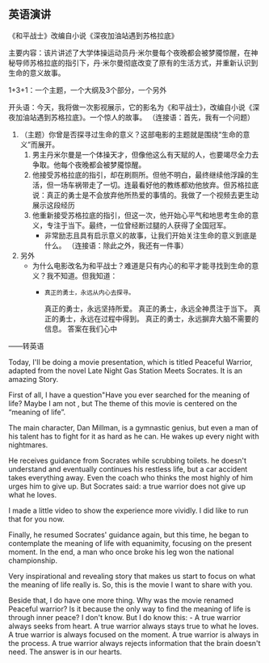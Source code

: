 ## 英语演讲

《和平战士》改编自小说《深夜加油站遇到苏格拉底》

主要内容：该片讲述了大学体操运动员丹·米尔曼每个夜晚都会被梦魇惊醒，在神秘导师苏格拉底的指引下，丹·米尔曼彻底改变了原有的生活方式，并重新认识到生命的意义故事。

1+3+1：一个主题，一个大纲及3个部分，一个另外

开头语：今天，我将做一次影视展示，它的影名为《和平战士》，改编自小说《深夜加油站遇到苏格拉底》。一个惊人的故事。
（连接语：首先，我有一个问题）
1. （主题）你曾是否探寻过生命的意义？这部电影的主题就是围绕“生命的意义”而展开。 
	1. 男主丹米尔曼是一个体操天才，但像他这么有天赋的人，也要竭尽全力去争取。他每个夜晚都会被梦魇惊醒。
	2. 他接受苏格拉底的指引，却在刷厕所。但他不明白，最终继续他浮躁的生活，但一场车祸带走了一切。连最看好他的教练都劝他放弃。但苏格拉底说：真正的勇士是不会放弃他所热爱的事情的。我做了一个视频去更生动展示这段经历
	3. 他重新接受苏格拉底的指引，但这一次，他开始心平气和地思考生命的意义，专注于当下。最终，一位曾经断过腿的人获得了全国冠军。
		- 非常励志且具有启示意义的故事，让我们开始关注生命的意义到底是什么。
（连接语：除此之外，我还有一件事）
1. 另外
	- 为什么电影改名为和平战士？难道是只有内心的和平才能寻找到生命的意义？我不知道。但我知道：
		-     真正的勇士，永远从内心去探寻。
			真正的勇士，永远坚持所爱。
			真正的勇士，永远全神贯注于当下。
			真正的勇士，永远在过程中得到。
			真正的勇士，永远摒弃大脑不需要的信息。
	答案在我们心中

——转英语


Today, I'll be doing a movie  presentation, which is titled Peaceful Warrior, adapted from the novel Late Night Gas Station Meets Socrates. It is an amazing Story.

First of all, I have a question"Have you ever searched for the meaning of life? Maybe I am not , but The theme of this movie is centered on the “meaning of life”. 

The main character, Dan Millman, is a gymnastic genius, but even a man of his talent has to fight for it as hard as he can. He wakes up every night with nightmares. 

 He receives guidance from Socrates while scrubbing toilets. he doesn't understand and eventually continues his restless life, but a car accident takes everything away. Even the coach who thinks the most highly of him urges him to give up. But Socrates said: a true warrior does not give up what he loves.
 
 I made a little video to show the experience more vividly. I did like to run that for you now.
 
 Finally, he resumed Socrates' guidance again, but this time, he began to contemplate the meaning of life with equanimity, focusing on the present moment. In the end, a man who once broke his leg won the national championship.
 
 Very inspirational and revealing story that makes us start to focus on what the meaning of life really is. So, this is the movie I want to share with you.
 
 Beside that, I do have one more thing.
Why was the movie renamed Peaceful warrior? Is it because the only way to find the meaning of life is through inner peace? I don't know. But I do know this:
		-       A true warrior always seeks from heart.
			A true warrior always stays true to what he loves.
			A true warrior is always focused on the moment.
			A true warrior is always in the process.
			A true warrior always rejects information that the brain doesn't need.
The answer is in our hearts.
